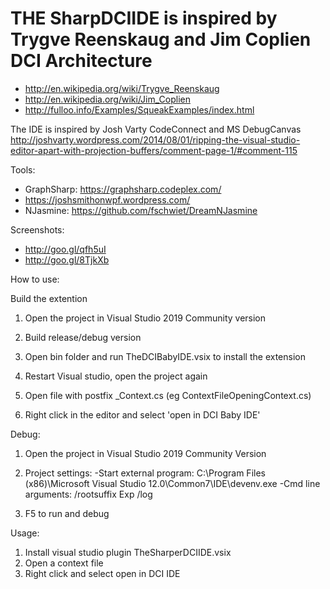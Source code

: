 # THE SharpDCIIDE is inspired by Trygve Reenskaug and Jim Coplien DCI Architecture

- http://en.wikipedia.org/wiki/Trygve_Reenskaug
- http://en.wikipedia.org/wiki/Jim_Coplien
- http://fulloo.info/Examples/SqueakExamples/index.html

The IDE is inspired by Josh Varty CodeConnect and MS DebugCanvas
http://joshvarty.wordpress.com/2014/08/01/ripping-the-visual-studio-editor-apart-with-projection-buffers/comment-page-1/#comment-115

Tools: 
- GraphSharp: https://graphsharp.codeplex.com/
- https://joshsmithonwpf.wordpress.com/
- NJasmine: https://github.com/fschwiet/DreamNJasmine
 
Screenshots:
- http://goo.gl/qfh5uI
- http://goo.gl/8TjkXb

How to use:

Build the extention

1) Open the project in Visual Studio 2019 Community version

2) Build release/debug version

3) Open bin folder and run TheDCIBabyIDE.vsix to install the extension

4) Restart Visual studio, open the project again 

5) Open file with postfix _Context.cs (eg ContextFileOpeningContext.cs)

6) Right click in the editor and select 'open in DCI Baby IDE'


Debug:

1) Open the project in Visual Studio 2019 Community Version

2) Project settings:
-Start external program:
C:\Program Files (x86)\Microsoft Visual Studio 12.0\Common7\IDE\devenv.exe
-Cmd line arguments:
/rootsuffix Exp /log

3) F5 to run and debug

Usage:
1) Install visual studio plugin TheSharperDCIIDE.vsix
2) Open a context file
3) Right click and select open in DCI IDE

